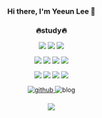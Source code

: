 <div align="center">
  
  ### Hi there, I'm Yeeun Lee 👋


### :fire:study:fire:
<img src="https://img.shields.io/badge/Python-3670A0?style=for-the-badge&logo=Python&logoColor=yellow"/>
<img src="https://img.shields.io/badge/Android-3DDC84?style=for-the-badge&logo=Android&logoColor=white"/> <img src="https://img.shields.io/badge/Java-007396?style=for-the-badge&logo=Java&logoColor=white"/>

<img src="https://img.shields.io/badge/JavaScript-F7DF1E?style=for-the-badge&logo=JavaScript&logoColor=white"/> <img src="https://img.shields.io/badge/HTML5-E34F26?style=for-the-badge&logo=HTML5&logoColor=white"/>
<img src="https://img.shields.io/badge/CSS3-1572B6?style=for-the-badge&logo=CSS3&logoColor=white"/>
<img src="https://img.shields.io/badge/MySQL-4479A1?style=for-the-badge&logo=MySQL&logoColor=white"/>

<img src="https://img.shields.io/badge/Visual Studio Code-007ACC?style=for-the-badge&logo=Visual Studio Code&logoColor=white"/> <img src="https://img.shields.io/badge/Eclipse IDE-2C2255?style=for-the-badge&logo=Eclipse IDE&logoColor=white"/>
<img src="https://img.shields.io/badge/Android Studio-2C2255?style=for-the-badge&logo=Android Studio&logoColor=white"/>
<img src="https://img.shields.io/badge/Unity-FFFFFF?style=for-the-badge&logo=Unity&logoColor=black"/>

<a href="https://github.com/yeeun426" target="_blank">
<img src=https://img.shields.io/badge/github-%2324292e.svg?&style=for-the-badge&logo=github&logoColor=white alt=github style="margin-bottom: 5px;" />
</a>  
<img src=https://img.shields.io/badge/blog-ff5311.svg?&style=for-the-badge&logo=Blogger&logoColor=white alt=blog style="margin-bottom: 5px;" />

<br/>  
<br/>  
<img src="https://github-readme-stats.vercel.app/api?username=yeeun426&show_icons=true&count_private=true&hide_border=true" align="center" />
  
</div>

<!-- ## Connect with me  
<div align="center">
<a href="https://github.com/isoomni" target="_blank">
<img src=https://img.shields.io/badge/github-%2324292e.svg?&style=for-the-badge&logo=github&logoColor=white alt=github style="margin-bottom: 5px;" />
</a>  
<a href="https://isoomni.tistory.com" target="_blank">
<img src=https://img.shields.io/badge/blog-ff5311.svg?&style=for-the-badge&logo=Blogger&logoColor=white alt=blog style="margin-bottom: 5px;" />
</a>  
<a href="https://isoomni.github.io/isoomni-porfolio" target="_blank">
<img src=https://img.shields.io/badge/portfolio-%2300acee.svg?&style=for-the-badge&logo=GitBook&logoColor=white alt=portfolio style="margin-bottom: 5px;" />
</a>
</div>
 -->

